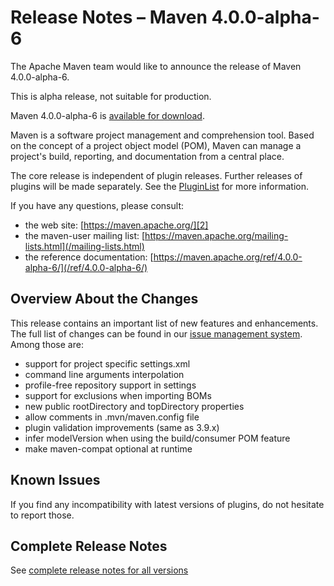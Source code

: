 <!--
 Licensed to the Apache Software Foundation (ASF) under one
 or more contributor license agreements.  See the NOTICE file
 distributed with this work for additional information
 regarding copyright ownership.  The ASF licenses this file
 to you under the Apache License, Version 2.0 (the
 "License"); you may not use this file except in compliance
 with the License.  You may obtain a copy of the License at

   http://www.apache.org/licenses/LICENSE-2.0

 Unless required by applicable law or agreed to in writing,
 software distributed under the License is distributed on an
 "AS IS" BASIS, WITHOUT WARRANTIES OR CONDITIONS OF ANY
 KIND, either express or implied.  See the License for the
 specific language governing permissions and limitations
 under the License.

 NOTE: For help with the syntax of this file, see:
 http://maven.apache.org/doxia/modules/index.html#Markdown
-->

# Release Notes &#x2013; Maven 4.0.0-alpha-6

The Apache Maven team would like to announce the release of Maven 4.0.0-alpha-6.

This is alpha release, not suitable for production.

Maven 4.0.0-alpha-6 is [available for download][0].

Maven is a software project management and comprehension tool. Based on the concept of a project object model (POM), Maven can manage a project's build, reporting, and documentation from a central place.

The core release is independent of plugin releases. Further releases of plugins will be made separately. See the [PluginList][1] for more information.

If you have any questions, please consult:

- the web site: [https://maven.apache.org/][2]
- the maven-user mailing list: [https://maven.apache.org/mailing-lists.html](/mailing-lists.html)
- the reference documentation: [https://maven.apache.org/ref/4.0.0-alpha-6/](/ref/4.0.0-alpha-6/)

## Overview About the Changes

This release contains an important list of new features and enhancements. The full list of changes can be found in our [issue management system][4]. Among those are:
 - support for project specific settings.xml
 - command line arguments interpolation
 - profile-free repository support in settings
 - support for exclusions when importing BOMs
 - new public rootDirectory and topDirectory properties
 - allow comments in .mvn/maven.config file
 - plugin validation improvements (same as 3.9.x) 
 - infer modelVersion when using the build/consumer POM feature
 - make maven-compat optional at runtime

## Known Issues

If you find any incompatibility with latest versions of plugins, do not hesitate to report those.

## Complete Release Notes

See [complete release notes for all versions][5]

[0]: https://dlcdn.apache.org/maven/maven-4/4.0.0-alpha-6/
[1]: ../../plugins/index.html
[2]: https://maven.apache.org/
[4]: https://issues.apache.org/jira/secure/ReleaseNote.jspa?projectId=12316922&version=12353052
[5]: ../../docs/history.html

